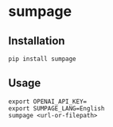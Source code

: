 # sumpage

## Installation

```shell
pip install sumpage
```

## Usage

```shell
export OPENAI_API_KEY=
export SUMPAGE_LANG=English
sumpage <url-or-filepath>
```
